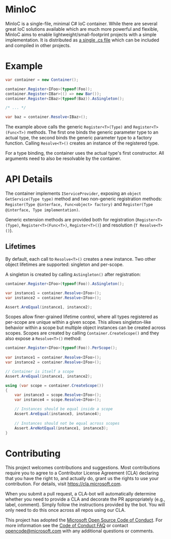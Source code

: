 # MinIoC

MinIoC is a single-file, minimal C# IoC container. While there are several great IoC solutions available which are much more powerful and flexible, MinIoC aims to enable lightweight/small-footprint projects with a simple implementation. It is distributed as [a single .cs file](https://raw.githubusercontent.com/Microsoft/MinIoC/master/Container.cs) which can be included and compiled in other projects.

# Example

```c#
var container = new Container();

container.Register<IFoo>(typeof(Foo));
container.Register<IBar>(() => new Bar());
container.Register<IBaz>(typeof(Baz)).AsSingleton();

/* ... */

var baz = container.Resolve<IBaz>();
```

The example above calls the generic `Register<T>(Type)` and `Register<T>(Func<T>)` methods. The first one binds the generic parameter type to an actual type, the second binds the generic parameter type to a factory function. Calling `Resolve<T>()` creates an instance of the registered type.

For a type binding, the container uses the actual type's first constructor. All arguments need to also be resolvable by the container.

# API Details

The container implements `IServiceProvider`, exposing an `object GetService(Type type)` method and two non-generic registration methods: `Register(Type @interface, Func<object> factory)` and `Register(Type @interface, Type implementation)`.

Generic extension methods are provided both for registration (`Register<T>(Type)`, `Register<T>(Func<T>)`, `Register<T>()`) and resolution (`T Resolve<T>()`).

## Lifetimes

By default, each call to `Resolve<T>()` creates a new instance. Two other object lifetimes are supported: singleton and per-scope.

A singleton is created by calling `AsSingleton()` after registration:

```csharp
container.Register<IFoo>(typeof(Foo)).AsSingleton();

var instance1 = container.Resolve<IFoo>();
var instance2 = container.Resolve<IFoo>();

Assert.AreEqual(instance1, instance2);
```

Scopes allow finer-grained lifetime control, where all types registered as per-scope are unique within a given scope. This allows singleton-like behavior within a scope but multiple object instances can be created across scopes. Scopes are created by calling `Container.CreateScope()` and they also expose a `Resolve<T>()` method: 

```csharp
container.Register<IFoo>(typeof(Foo)).PerScope();
  
var instance1 = container.Resolve<IFoo>();
var instance2 = container.Resolve<IFoo>();

// Container is itself a scope
Assert.AreEqual(instance1, instance2);

using (var scope = container.CreateScope())
{
    var instance3 = scope.Resolve<IFoo>();
    var instance4 = scope.Resolve<IFoo>();

    // Instances should be equal inside a scope
    Assert.AreEqual(instance3, instance4);
    
    // Instances should not be equal across scopes
    Assert.AreNotEqual(instance1, instance3);
}
```

# Contributing

This project welcomes contributions and suggestions.  Most contributions require you to agree to a
Contributor License Agreement (CLA) declaring that you have the right to, and actually do, grant us
the rights to use your contribution. For details, visit https://cla.microsoft.com.

When you submit a pull request, a CLA-bot will automatically determine whether you need to provide
a CLA and decorate the PR appropriately (e.g., label, comment). Simply follow the instructions
provided by the bot. You will only need to do this once across all repos using our CLA.

This project has adopted the [Microsoft Open Source Code of Conduct](https://opensource.microsoft.com/codeofconduct/).
For more information see the [Code of Conduct FAQ](https://opensource.microsoft.com/codeofconduct/faq/) or
contact [opencode@microsoft.com](mailto:opencode@microsoft.com) with any additional questions or comments.
